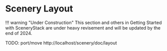 # Scenery Layout

!!! warning "Under Construction"
    This section and others in Getting Started with SceneryStack are under heavy revisement
    and will be updated by the end of 2024.

TODO: port/move http://localhost/scenery/doc/layout